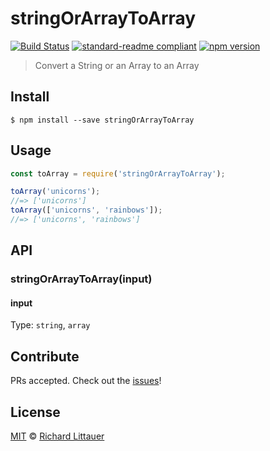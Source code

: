 # stringOrArrayToArray

[![Build Status](https://travis-ci.org/RichardLitt/stringOrArrayToArray.svg?branch=master)](https://travis-ci.org/RichardLitt/stringOrArrayToArray)
[![standard-readme compliant](https://img.shields.io/badge/standard--readme-OK-green.svg?style=flat-square)](https://github.com/RichardLitt/standard-readme)
[![npm version](https://badge.fury.io/js/stringorarraytoarray.svg)](https://badge.fury.io/js/stringorarraytoarray)

> Convert a String or an Array to an Array

## Install

```
$ npm install --save stringOrArrayToArray
```

## Usage

```js
const toArray = require('stringOrArrayToArray');

toArray('unicorns');
//=> ['unicorns']
toArray(['unicorns', 'rainbows']);
//=> ['unicorns', 'rainbows']
```

## API

### stringOrArrayToArray(input)

#### input

Type: `string`, `array`

## Contribute

PRs accepted. Check out the [issues](https://github.com/RichardLitt/stringOrArrayToArray/issues)!

## License

[MIT](LICENSE) © [Richard Littauer](https://burntfen.com)
